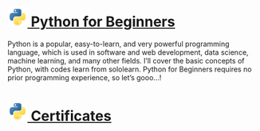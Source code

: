 # <a href="https://www.python.org" target="_blank" rel="noreferrer"> <img src="https://raw.githubusercontent.com/devicons/devicon/master/icons/python/python-original.svg" alt="python" width="40" height="40"/> Python for Beginners </a>

Python is a popular, easy-to-learn, and very powerful programming language, which is used in software and web development, data science, machine learning, and many other fields. I’ll cover the basic concepts of Python, with codes learn from sololearn. Python for Beginners requires no prior programming experience, so let’s gooo...!

# <a href="https://www.python.org" target="_blank" rel="noreferrer"> <img src="https://raw.githubusercontent.com/devicons/devicon/master/icons/python/python-original.svg" alt="python" width="40" height="40"/> Certificates </a>
